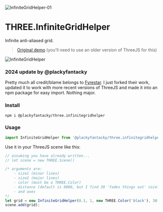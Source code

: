 ![InfiniteGridHelper-01](https://user-images.githubusercontent.com/28584767/157970587-bbcca0d6-7502-41fd-8a7b-fff087c36730.png)

# THREE.InfiniteGridHelper
Infinite anti-aliased grid.

> [Original demo](https://codepen.io/Fyrestar/pen/wLxjYj) (you'll need to use an older version of ThreeJS for this)

![InfiniteGridHelper](https://mevedia.com/share/InfiniteGridHelper.jpg)

### 2024 update by @plackyfantacky

Pretty much all credit/blame belongs to [Fyrestar](https://github.com/Fyrestar/THREE.InfiniteGridHelper). I just forked their work, updated it to work with more recent versions 
of ThreeJS and made it into an npm package for easy import. Nothing major.

### Install

```console
npm i @plackyfantacky/three.infinitegridhelper
```

### Usage

```javascript
import InfiniteGridHelper from '@plackyfantacky/three.infinitegridhelper';
```

Use it in your ThreeJS scene like this:

```javascript
// assuming you have already written...
// let scene = new THREE.Scene()

/* arguments are:
	- size1 (minor lines)
	- size2 (major lines)
	- color (must be a THREE.Color)
	- distance (default is 8000, but I find 30 'fades things out' nicely)
	- and axes
*/
let grid = new InfiniteGridHelper(0.1, 1, new THREE.Color('black'), 30, 'xzy');
scene.add(grid);
```


